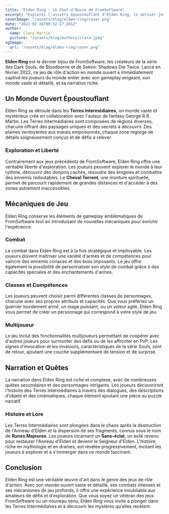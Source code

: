 ```yaml
---
title: "Elden Ring : Le Chef-d'Œuvre de FromSoftware"
excerpt: "Explorez l'univers époustouflant d'Elden Ring, le dernier jeu de rôle d'action de FromSoftware. Découvrez ses mécaniques de jeu, son monde ouvert, et ce qui en fait une expérience incontournable."
coverImage: "/assets/blog/elden-ring/cover.png"
date: "2022-02-26T09:32:27.201Z"
author:
  name: Clara Martin
  picture: "/assets/blog/authors/clara.jpeg"
ogImage:
  url: "/assets/blog/elden-ring/cover.png"
---
```


**Elden Ring** est le dernier bijou de FromSoftware, les créateurs de la série des Dark Souls, de Bloodborne et de Sekiro: Shadows Die Twice. Lancé en février 2022, ce jeu de rôle d'action en monde ouvert a immédiatement captivé les joueurs du monde entier avec son gameplay exigeant, son monde vaste et détaillé, et sa narration riche.

## Un Monde Ouvert Époustouflant

Elden Ring se déroule dans les **Terres Intermédiaires**, un monde vaste et mystérieux créé en collaboration avec l'auteur de fantasy George R.R. Martin. Les Terres Intermédiaires sont composées de régions diverses, chacune offrant des paysages uniques et des secrets à découvrir. Des plaines verdoyantes aux marais empoisonnés, chaque zone regorge de détails soigneusement conçus et de défis à relever.

### Exploration et Liberté

Contrairement aux jeux précédents de FromSoftware, Elden Ring offre une véritable liberté d'exploration. Les joueurs peuvent explorer le monde à leur rythme, découvrir des donjons cachés, résoudre des énigmes et combattre des ennemis redoutables. Le **Cheval Torrent**, une monture spirituelle, permet de parcourir rapidement de grandes distances et d'accéder à des zones autrement inaccessibles.

## Mécaniques de Jeu

Elden Ring conserve les éléments de gameplay emblématiques de FromSoftware tout en introduisant de nouvelles mécaniques pour enrichir l'expérience.

### Combat

Le combat dans Elden Ring est à la fois stratégique et impitoyable. Les joueurs doivent maîtriser une variété d'armes et de compétences pour vaincre des ennemis coriaces et des boss imposants. Le jeu offre également la possibilité de personnaliser son style de combat grâce à des capacités spéciales et des enchantements d'armes.

### Classes et Compétences

Les joueurs peuvent choisir parmi différentes classes de personnages, chacune avec ses propres attributs et capacités. Que vous préfériez un guerrier lourdement armé, un mage puissant, ou un voleur agile, Elden Ring vous permet de créer un personnage qui correspond à votre style de jeu.

### Multijoueur

Le jeu inclut des fonctionnalités multijoueurs permettant de coopérer avec d'autres joueurs pour surmonter des défis ou de les affronter en PvP. Les signes d'invocation et les invasions, caractéristiques de la série Souls, sont de retour, ajoutant une couche supplémentaire de tension et de surprise.

## Narration et Quêtes

La narration dans Elden Ring est riche et complexe, avec de nombreuses quêtes secondaires et des personnages intrigants. Les joueurs découvriront l'histoire des Terres Intermédiaires à travers des dialogues, des descriptions d'objets et des cinématiques, chaque élément ajoutant une pièce au puzzle narratif.

### Histoire et Lore

Les Terres Intermédiaires sont plongées dans le chaos après la destruction de l'Anneau d'Elden et la dispersion de ses fragments, connus sous le nom de **Runes Majeures**. Les joueurs incarnent un **Sans-éclat**, un exilé revenu pour restaurer l'Anneau d'Elden et devenir le Seigneur d'Elden. L'histoire, riche en mythologie et en drames, est révélée progressivement, incitant les joueurs à explorer et à s'immerger dans ce monde fascinant.

## Conclusion

Elden Ring est une véritable œuvre d'art dans le genre des jeux de rôle d'action. Avec son monde ouvert vaste et détaillé, ses combats intenses et ses mécanismes de jeu profonds, il offre une expérience inoubliable aux amateurs de défis et d'exploration. Que vous soyez un vétéran des jeux FromSoftware ou un nouveau venu, Elden Ring vous invite à plonger dans les Terres Intermédiaires et à découvrir les mystères qu'elles recèlent.
